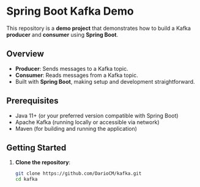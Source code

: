 # Spring Boot Kafka Demo

This repository is a **demo project** that demonstrates how to build a Kafka **producer** and **consumer** using **Spring Boot**.

## Overview

- **Producer**: Sends messages to a Kafka topic.
- **Consumer**: Reads messages from a Kafka topic.
- Built with **Spring Boot**, making setup and development straightforward.

## Prerequisites

- Java 11+ (or your preferred version compatible with Spring Boot)
- Apache Kafka (running locally or accessible via network)
- Maven (for building and running the application)

## Getting Started

1. **Clone the repository**:
   ```bash
   git clone https://github.com/DarioCM/kafka.git
   cd kafka